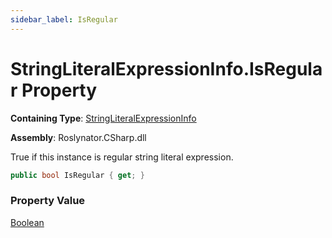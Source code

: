 ```yaml
---
sidebar_label: IsRegular
---
```


# StringLiteralExpressionInfo\.IsRegular Property

**Containing Type**: [StringLiteralExpressionInfo](../index.md)

**Assembly**: Roslynator\.CSharp\.dll

  
True if this instance is regular string literal expression\.

```csharp
public bool IsRegular { get; }
```

### Property Value

[Boolean](https://docs.microsoft.com/en-us/dotnet/api/system.boolean)

